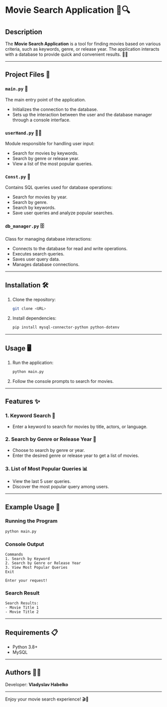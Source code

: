 # Movie Search Application 🎥🔍

## Description

The **Movie Search Application** is a tool for finding movies based on various criteria, such as keywords, genre, or release year. The application interacts with a database to provide quick and convenient results. 🍿✨

---

## Project Files 📂

### `main.py` 🚀
The main entry point of the application.
- Initializes the connection to the database.
- Sets up the interaction between the user and the database manager through a console interface.

### `userHand.py` 🧑‍💻
Module responsible for handling user input:
- Search for movies by keywords.
- Search by genre or release year.
- View a list of the most popular queries.

### `Const.py` 📜
Contains SQL queries used for database operations:
- Search for movies by year.
- Search by genre.
- Search by keywords.
- Save user queries and analyze popular searches.

### `db_manager.py` 🗄️
Class for managing database interactions:
- Connects to the database for read and write operations.
- Executes search queries.
- Saves user query data.
- Manages database connections.

---

## Installation 🛠️

1. Clone the repository:
   ```bash
   git clone <URL>
   ```

2. Install dependencies:
   ```bash
   pip install mysql-connector-python python-dotenv
   ```

---

## Usage 🖥️

1. Run the application:
   ```bash
   python main.py
   ```

2. Follow the console prompts to search for movies.

---

## Features ✨

### 1. Keyword Search 🔑
- Enter a keyword to search for movies by title, actors, or language.

### 2. Search by Genre or Release Year 📅
- Choose to search by genre or year.
- Enter the desired genre or release year to get a list of movies.

### 3. List of Most Popular Queries 📊
- View the last 5 user queries.
- Discover the most popular query among users.

---

## Example Usage 📝

### Running the Program
```bash
python main.py
```

### Console Output
```
Commands
1. Search by Keyword
2. Search by Genre or Release Year
3. View Most Popular Queries
Exit

Enter your request!
```

### Search Result
```
Search Results:
- Movie Title 1
- Movie Title 2
```

---

## Requirements 📋
- Python 3.8+
- MySQL

---

## Authors 🧑‍🎨
Developer: **Vladyslav Habelko**

---

Enjoy your movie search experience! 🎬🍿
